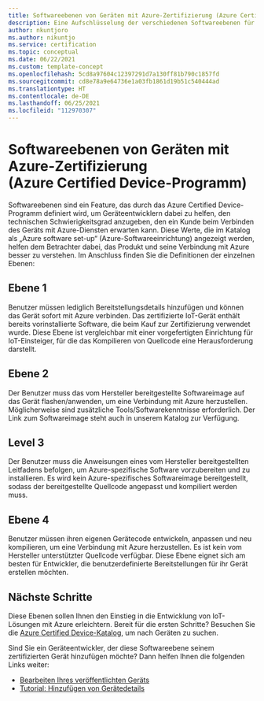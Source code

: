```yaml
---
title: Softwareebenen von Geräten mit Azure-Zertifizierung (Azure Certified Device-Programm)
description: Eine Aufschlüsselung der verschiedenen Softwareebenen für die Klassifizierung von Geräten mit Azure-Zertifizierung (Azure Certified Device-Programm).
author: nkuntjoro
ms.author: nikuntjo
ms.service: certification
ms.topic: conceptual
ms.date: 06/22/2021
ms.custom: template-concept
ms.openlocfilehash: 5cd8a97604c12397291d7a130ff81b790c1857fd
ms.sourcegitcommit: cd8e78a9e64736e1a03fb1861d19b51c540444ad
ms.translationtype: HT
ms.contentlocale: de-DE
ms.lasthandoff: 06/25/2021
ms.locfileid: "112970307"
---
```

# <a name="software-levels-of-azure-certified-devices"></a>Softwareebenen von Geräten mit Azure-Zertifizierung (Azure Certified Device-Programm)

Softwareebenen sind ein Feature, das durch das Azure Certified Device-Programm definiert wird, um Geräteentwicklern dabei zu helfen, den technischen Schwierigkeitsgrad anzugeben, den ein Kunde beim Verbinden des Geräts mit Azure-Diensten erwarten kann. Diese Werte, die im Katalog als „Azure software set-up“ (Azure-Softwareeinrichtung) angezeigt werden, helfen dem Betrachter dabei, das Produkt und seine Verbindung mit Azure besser zu verstehen. Im Anschluss finden Sie die Definitionen der einzelnen Ebenen:

## <a name="level-1"></a>Ebene 1

Benutzer müssen lediglich Bereitstellungsdetails hinzufügen und können das Gerät sofort mit Azure verbinden. Das zertifizierte IoT-Gerät enthält bereits vorinstallierte Software, die beim Kauf zur Zertifizierung verwendet wurde. Diese Ebene ist vergleichbar mit einer vorgefertigten Einrichtung für IoT-Einsteiger, für die das Kompilieren von Quellcode eine Herausforderung darstellt.

## <a name="level-2"></a>Ebene 2

Der Benutzer muss das vom Hersteller bereitgestellte Softwareimage auf das Gerät flashen/anwenden, um eine Verbindung mit Azure herzustellen. Möglicherweise sind zusätzliche Tools/Softwarekenntnisse erforderlich. Der Link zum Softwareimage steht auch in unserem Katalog zur Verfügung.

## <a name="level-3"></a>Level 3

Der Benutzer muss die Anweisungen eines vom Hersteller bereitgestellten Leitfadens befolgen, um Azure-spezifische Software vorzubereiten und zu installieren. Es wird kein Azure-spezifisches Softwareimage bereitgestellt, sodass der bereitgestellte Quellcode angepasst und kompiliert werden muss.

## <a name="level-4"></a>Ebene 4

Benutzer müssen ihren eigenen Gerätecode entwickeln, anpassen und neu kompilieren, um eine Verbindung mit Azure herzustellen. Es ist kein vom Hersteller unterstützter Quellcode verfügbar. Diese Ebene eignet sich am besten für Entwickler, die benutzerdefinierte Bereitstellungen für ihr Gerät erstellen möchten.

## <a name="next-steps"></a>Nächste Schritte

Diese Ebenen sollen Ihnen den Einstieg in die Entwicklung von IoT-Lösungen mit Azure erleichtern. Bereit für die ersten Schritte? Besuchen Sie die [Azure Certified Device-Katalog](https://devicecatalog.azure.com), um nach Geräten zu suchen.

Sind Sie ein Geräteentwickler, der diese Softwareebene seinem zertifizierten Gerät hinzufügen möchte? Dann helfen Ihnen die folgenden Links weiter:
- [Bearbeiten Ihres veröffentlichten Geräts](how-to-edit-published-device.md)
- [Tutorial: Hinzufügen von Gerätedetails](tutorial-02-adding-device-details.md)
